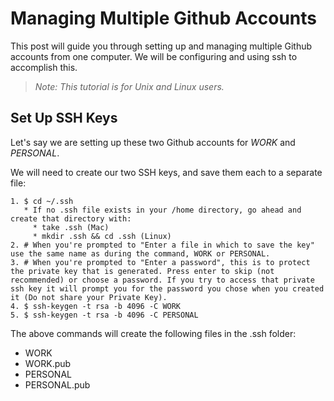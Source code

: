 # Managing Multiple Github Accounts

This post will guide you through setting up and managing multiple Github accounts from one computer. We will be configuring and using ssh to accomplish this.

> _Note: This tutorial is for Unix and Linux users._

## Set Up SSH Keys
Let's say we are setting up these two Github accounts for _WORK_ and _PERSONAL_.

We will need to create our two SSH keys, and save them each to a separate file:

```
1. $ cd ~/.ssh
   * If no .ssh file exists in your /home directory, go ahead and create that directory with:
     * take .ssh (Mac)
     * mkdir .ssh && cd .ssh (Linux)
2. # When you're prompted to "Enter a file in which to save the key" use the same name as during the command, WORK or PERSONAL.
3. # When you're prompted to "Enter a password", this is to protect the private key that is generated. Press enter to skip (not recommended) or choose a password. If you try to access that private ssh key it will prompt you for the password you chose when you created it (Do not share your Private Key).
4. $ ssh-keygen -t rsa -b 4096 -C WORK
5. $ ssh-keygen -t rsa -b 4096 -C PERSONAL
```
The above commands will create the following files in the .ssh folder:

* WORK
* WORK.pub
* PERSONAL
* PERSONAL.pub
